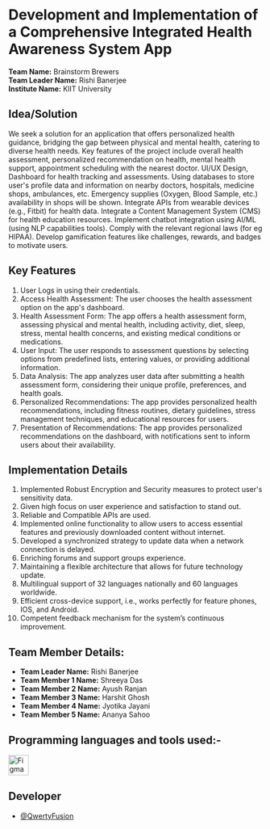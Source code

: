 # Development and Implementation of a Comprehensive Integrated Health Awareness System App

**Team Name:** Brainstorm Brewers  
**Team Leader Name:** Rishi Banerjee  
**Institute Name:** KIIT University

## Idea/Solution
We seek a solution for an application that offers personalized health guidance, bridging the gap between physical and mental health, catering to diverse health needs. Key features of the project include overall health assessment, personalized recommendation on health, mental health support, appointment scheduling with the nearest doctor. UI/UX Design, Dashboard for health tracking and assessments. Using databases to store user's profile data and information on nearby doctors, hospitals, medicine shops, ambulances, etc. Emergency supplies (Oxygen, Blood Sample, etc.) availability in shops will be shown. Integrate APIs from wearable devices (e.g., Fitbit) for health data. Integrate a Content Management System (CMS) for health education resources. Implement chatbot integration using AI/ML (using NLP capabilities tools). Comply with the relevant regional laws (for eg HIPAA). Develop gamification features like challenges, rewards, and badges to motivate users.

## Key Features
1. User Logs in using their credentials.
2. Access Health Assessment: The user chooses the health assessment option on the app's dashboard.
3. Health Assessment Form: The app offers a health assessment form, assessing physical and mental health, including activity, diet, sleep, stress, mental health concerns, and existing medical conditions or medications.
4. User Input: The user responds to assessment questions by selecting options from predefined lists, entering values, or providing additional information.
5. Data Analysis: The app analyzes user data after submitting a health assessment form, considering their unique profile, preferences, and health goals.
6. Personalized Recommendations: The app provides personalized health recommendations, including fitness routines, dietary guidelines, stress management techniques, and educational resources for users.
7. Presentation of Recommendations: The app provides personalized recommendations on the dashboard, with notifications sent to inform users about their availability.

## Implementation Details
1. Implemented Robust Encryption and Security measures to protect user's sensitivity data.
2. Given high focus on user experience and satisfaction to stand out.
3. Reliable and Compatible APIs are used.
4. Implemented online functionality to allow users to access essential features and previously downloaded content without internet.
5. Developed a synchronized strategy to update data when a network connection is delayed.
6. Enriching forums and support groups experience.
7. Maintaining a flexible architecture that allows for future technology update.
8. Multilingual support of 32 languages nationally and 60 languages worldwide.
9. Efficient cross-device support, i.e., works perfectly for feature phones, IOS, and Android.
10. Competent feedback mechanism for the system’s continuous improvement.

## Team Member Details:
- **Team Leader Name:** Rishi Banerjee  
- **Team Member 1 Name:** Shreeya Das  
- **Team Member 2 Name:** Ayush Ranjan  
- **Team Member 3 Name:** Harshit Ghosh  
- **Team Member 4 Name:** Jyotika Jayani  
- **Team Member 5 Name:** Ananya Sahoo  

## Programming languages and tools used:-
<p align="left">
<a href="https://figma.com" target="_blank" rel="noreferrer"> <img src="https://static-00.iconduck.com/assets.00/figma-icon-2048x2048-ule4368e.png" alt="Figma" width="40" height="40"/> </a> </p>

## Developer
*   [@QwertyFusion](https://github.com/QwertyFusion)

